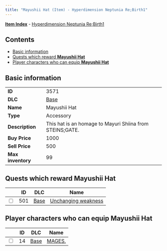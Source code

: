 ```yaml
---
title: "Mayushii Hat (Item) - Hyperdimension Neptunia Re;Birth1"
---
```


[**Item Index**](/neptunia/rb1/item/index.html) - [Hyperdimension Neptunia Re;Birth1](/neptunia/rb1)

## Contents

- [Basic information](#basic-information)
- [Quests which reward **Mayushii Hat**](#quests-which-reward-mayushii-hat)
- [Player characters who can equip **Mayushii Hat**](#player-characters-who-can-equip-mayushii-hat)

## Basic information

|   |   |
| -- | -- |
| **ID** | 3571 |
| **DLC** | [Base](/neptunia/rb1/dlc/1-base.html) |
| **Name** | Mayushii Hat |
| **Type** | Accessory |
| **Description** | This hat is an homage to Mayuri Shiina from STEINS;GATE. |
| **Buy Price** | 1000 |
| **Sell Price** | 500 |
| **Max inventory** | 99 |


## Quests which reward **Mayushii Hat**

|    | ID | DLC | Name |
| -- | -- | --- | ---- |
| <input type="checkbox" id="rb1-quest-1-501" class="trackbox" /> | 501 | [Base](/neptunia/rb1/dlc/1-base.html) | [Unchanging weakness](/neptunia/rb1/quest/1-501-unchanging-weakness.html) |


## Player characters who can equip **Mayushii Hat**

|    | ID | DLC | Name |
| -- | -- | --- | ---- |
| <input type="checkbox" id="rb1-player-1-14" class="trackbox" /> | 14 | [Base](/neptunia/rb1/dlc/1-base.html) | [MAGES.](/neptunia/rb1/player/1-14-mages.html) |
